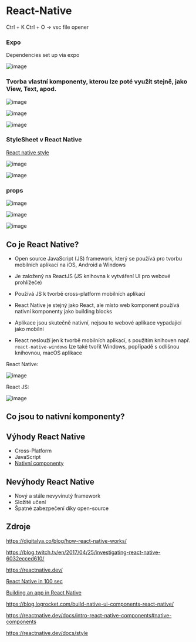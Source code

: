 # React-Native

Ctrl + K Ctrl + O -> vsc file opener

### Expo

Dependencies set up via expo

![image](https://user-images.githubusercontent.com/90755554/155754568-ac6e1934-a2bc-49a3-8a0a-20a59471efbe.png)

### Tvorba vlastní komponenty, kterou lze poté využít stejně, jako View, Text, apod.

![image](https://user-images.githubusercontent.com/90755554/155758363-53fa61a5-acea-4bb8-aeb7-59af36d98070.png)

![image](https://user-images.githubusercontent.com/90755554/155758543-4bab39df-e558-44fd-86a0-51e074e4af92.png)

![image](https://user-images.githubusercontent.com/90755554/155758496-bbc0838a-9881-4112-901a-f4685531e13a.png)

### StyleSheet v React Native

<a href="https://reactnative.dev/docs/style">React native style</a>

![image](https://user-images.githubusercontent.com/90755554/155760375-0160f14d-0315-49e2-8746-fa4f38fef176.png)

![image](https://user-images.githubusercontent.com/90755554/155760449-05f2fc7a-4565-419d-9824-f6c8095df192.png)


### props

![image](https://user-images.githubusercontent.com/90755554/155760097-6c894ee4-3d4d-4fcd-8f54-27c21e5cd0fa.png)

![image](https://user-images.githubusercontent.com/90755554/155760117-5eb668a7-fc4e-4033-afb3-e117df6c7672.png)

![image](https://user-images.githubusercontent.com/90755554/155760139-39b504dd-aa58-4c27-8715-5920c9bf6dab.png)


Co je React Native?
---
- Open source JavaScript (JS) framework, který se používá pro tvorbu mobilních aplikací na iOS, Android a Windows
- Je založený na ReactJS (JS knihovna k vytváření UI pro webové prohlížeče)
- Používá JS k tvorbě cross-platform mobilních aplikací
- React Native je stejný jako React, ale místo web komponent používá nativní komponenty jako building blocks
- Aplikace jsou skutečně nativní, nejsou to webové aplikace vypadající jako mobilní

- React neslouží jen k tvorbě mobilních aplikací, s použitím knihoven např. ```react-native-windows``` lze také tvořit Windows, popřípadě s odlišnou knihovnou, macOS aplikace

React Native: 

![image](https://user-images.githubusercontent.com/90755554/152967377-dd4770bc-96e5-4c09-a642-b5b37b962f78.png)

React JS:

![image](https://user-images.githubusercontent.com/90755554/152967584-4d2218a7-a4b4-4aee-b1c6-7033ebb7ac16.png)

Co jsou to nativní komponenty?
---


Výhody React Native
---

- Cross-Platform
- JavaScript
- <a href="https://reactnative.dev/docs/intro-react-native-components#native-components">Nativní componenty</a>

Nevýhody React Native
---

- Nový a stále nevyvinutý framework
- Složité učení
- Špatné zabezpečení díky open-source

Zdroje
---
https://digitalya.co/blog/how-react-native-works/

https://blog.twitch.tv/en/2017/04/25/investigating-react-native-6032ecced610/

https://reactnative.dev/

<a href="https://www.youtube.com/watch?v=gvkqT_Uoahw">React Native in 100 sec</a>

<a href="https://www.youtube.com/watch?v=0-S5a0eXPoc">Building an app in React Native</a>

https://blog.logrocket.com/build-native-ui-components-react-native/

https://reactnative.dev/docs/intro-react-native-components#native-components

https://reactnative.dev/docs/style
